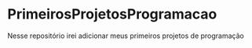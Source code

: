# PrimeirosProjetosProgramacao
 Nesse repositório irei adicionar meus primeiros projetos de programação
